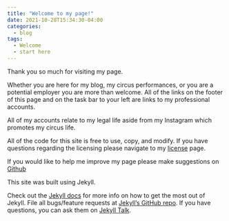 ```yaml
---
title: "Welcome to my page!"
date: 2021-10-28T15:34:30-04:00
categories:
  - blog
tags:
  - Welcome
  - start here
---
```


Thank you so much for visiting my page. 

Whether you are here for my blog, my circus performances, or you are a potential employer you are more than welcome. All of the links on the 
footer of this page and on the task bar to your left are links to my professional accounts. 

All of my accounts relate to my legal life aside from my Instagram which promotes my circus
life. 

All of the code for this site is free to use, copy, and modify. If you have questions regarding the licensing please navigate to my [license][license] page. 

If you would like to help me improve my page please make suggestions on [Github][Github]

This site was built using Jekyll.

Check out the [Jekyll docs][jekyll-docs] for more info on how to get the most out of Jekyll. File all bugs/feature requests at [Jekyll’s GitHub repo][jekyll-gh]. If you have questions, 
you can ask them on [Jekyll Talk][jekyll-talk].

[jekyll-docs]: https://jekyllrb.com/docs/home
[jekyll-gh]:   https://github.com/jekyll/jekyll
[jekyll-talk]: https://talk.jekyllrb.com/
[license]: https://iplasvegas.com/license
[Github]: https://github.com/iplasvegas/iplasvegas.github.io
